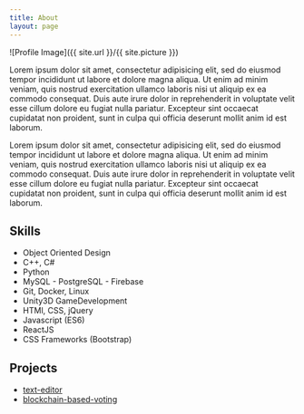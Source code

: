```yaml
---
title: About
layout: page
---
```

![Profile Image]({{ site.url }}/{{ site.picture }})

<p>Lorem ipsum dolor sit amet, consectetur adipisicing elit, sed do eiusmod
tempor incididunt ut labore et dolore magna aliqua. Ut enim ad minim veniam,
quis nostrud exercitation ullamco laboris nisi ut aliquip ex ea commodo
consequat. Duis aute irure dolor in reprehenderit in voluptate velit esse
cillum dolore eu fugiat nulla pariatur. Excepteur sint occaecat cupidatat non
proident, sunt in culpa qui officia deserunt mollit anim id est laborum.</p>

<p>Lorem ipsum dolor sit amet, consectetur adipisicing elit, sed do eiusmod
tempor incididunt ut labore et dolore magna aliqua. Ut enim ad minim veniam,
quis nostrud exercitation ullamco laboris nisi ut aliquip ex ea commodo
consequat. Duis aute irure dolor in reprehenderit in voluptate velit esse
cillum dolore eu fugiat nulla pariatur. Excepteur sint occaecat cupidatat non
proident, sunt in culpa qui officia deserunt mollit anim id est laborum.</p>

<h2>Skills</h2>

<ul class="skill-list">
	<!-- <li>HTML</li> -->
	<!-- <li>Responsive </li> -->
	<li>Object Oriented Design</li>
	<li>C++, C#</li>
	<li>Python</li>
	<li>MySQL - PostgreSQL - Firebase</li>
	<li>Git, Docker, Linux</li>
	<!-- <li> -->
	<li>Unity3D GameDevelopment</li>
	<li>HTMl, CSS, jQuery</li>
	<li>Javascript (ES6)</li>	
	<li>ReactJS</li>
	<li>CSS Frameworks (Bootstrap)</li>
	<!-- <li>NodeJS</li> -->
	<!-- <li>Grunt - Gulp - Yeoman</li> -->
	<!-- <li>PHP</li> -->
	<!-- <li>Scrum and Kanban</li> -->
	<!-- <li>TDD e Continuous Integration</li> -->
</ul>

<h2>Projects</h2>

<ul>
	<li><a href="https://github.com/">text-editor</a></li>
	<li><a href="https://github.com/">blockchain-based-voting</a></li>
	<!-- <li><a href="https://github.com/"></a></li> -->
</ul>
